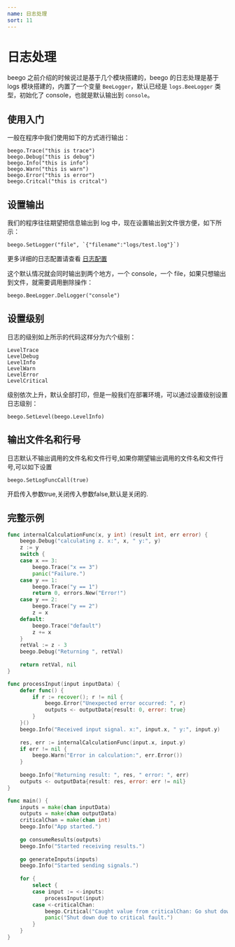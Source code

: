 ```yaml
---
name: 日志处理
sort: 11
---
```


# 日志处理

beego 之前介绍的时候说过是基于几个模块搭建的，beego 的日志处理是基于 logs 模块搭建的，内置了一个变量 `BeeLogger`，默认已经是 `logs.BeeLogger` 类型，初始化了 console，也就是默认输出到 `console`。

## 使用入门

一般在程序中我们使用如下的方式进行输出：

	beego.Trace("this is trace")
	beego.Debug("this is debug")
	beego.Info("this is info")
	beego.Warn("this is warn")
	beego.Error("this is error")
	beego.Critcal("this is critcal")

## 设置输出

我们的程序往往期望把信息输出到 log 中，现在设置输出到文件很方便，如下所示：

	beego.SetLogger("file", `{"filename":"logs/test.log"}`)

更多详细的日志配置请查看 [日志配置](../../module/logs.md)	
	
这个默认情况就会同时输出到两个地方，一个 console，一个 file，如果只想输出到文件，就需要调用删除操作：

	beego.BeeLogger.DelLogger("console")	

## 设置级别

日志的级别如上所示的代码这样分为六个级别：

	LevelTrace
	LevelDebug
	LevelInfo
	LevelWarn
	LevelError
	LevelCritical

级别依次上升，默认全部打印，但是一般我们在部署环境，可以通过设置级别设置日志级别：

	beego.SetLevel(beego.LevelInfo)
	
## 输出文件名和行号

日志默认不输出调用的文件名和文件行号,如果你期望输出调用的文件名和文件行号,可以如下设置

	beego.SetLogFuncCall(true)
	
开启传入参数true,关闭传入参数false,默认是关闭的.			
	
## 完整示例

```go
func internalCalculationFunc(x, y int) (result int, err error) {
    beego.Debug("calculating z. x:", x, " y:", y)
    z := y
    switch {
    case x == 3:
        beego.Trace("x == 3")
        panic("Failure.")
    case y == 1:
        beego.Trace("y == 1")
        return 0, errors.New("Error!")
    case y == 2:
        beego.Trace("y == 2")
        z = x
    default:
        beego.Trace("default")
        z += x
    }
    retVal := z - 3
    beego.Debug("Returning ", retVal)
    
    return retVal, nil
}

func processInput(input inputData) {
    defer func() {
        if r := recover(); r != nil {
            beego.Error("Unexpected error occurred: ", r)
            outputs <- outputData{result: 0, error: true}
        }
    }()
    beego.Info("Received input signal. x:", input.x, " y:", input.y)
    
    res, err := internalCalculationFunc(input.x, input.y)
    if err != nil {
        beego.Warn("Error in calculation:", err.Error())
    }
    
    beego.Info("Returning result: ", res, " error: ", err)
    outputs <- outputData{result: res, error: err != nil}
}

func main() {
    inputs = make(chan inputData)
    outputs = make(chan outputData)
    criticalChan = make(chan int)
    beego.Info("App started.")
    
    go consumeResults(outputs)
    beego.Info("Started receiving results.")
    
    go generateInputs(inputs)
    beego.Info("Started sending signals.")
    
    for {
        select {
        case input := <-inputs:
            processInput(input)
        case <-criticalChan:
            beego.Critical("Caught value from criticalChan: Go shut down.")
            panic("Shut down due to critical fault.")
        }
    }
}
```
